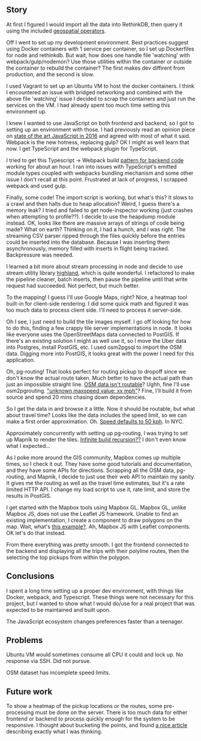 
Story
-----

At first I figured I would import all the data into RethinkDB, then query it using the included [geospatial operators](http://rethinkdb.com/api/javascript/#polygon).

Off I went to set up my development environment. Best practices suggest using Docker containers with 1 service per container, so I set up Dockerfiles for node and rethinkdb. But wait, how does one handle file 'watching' with webpack/gulp/nodemon? Use those utilities within the container or outside the container to rebuild the container? The first makes dev diffirent from production, and the second is slow. 

I used Vagrant to set up an Ubuntu VM to host the docker containers. I think I encountered an issue with bridged networking and combined with the above file 'watching' issue I decided to scrap the containers and just run the services on the VM. I had already spent too much time setting this environment up.

I knew I wanted to use JavaScript on both frontend and backend, so I got to setting up an environment with those. I had previously read an opinion piece on [state of the art JavaScript in 2016](https://medium.com/javascript-and-opinions/state-of-the-art-javascript-in-2016-ab67fc68eb0b#.g196zzyle) and agreed with most of what it said. Webpack is the new hotness, replacing gulp? OK I might as well learn that now. I get TypeScript and the webpack plugin for TypeScript.

I tried to get this Typescript -> Webpack build [pattern for backend code](http://jlongster.com/Backend-Apps-with-Webpack--Part-I) working for about an hour. I ran into issues with TypeScript's emitted module types coupled with webpacks bundling mechanism and some other issue I don't recall at this point. Frustrated at lack of progress, I scrapped webpack and used gulp.

Finally, some code! The import script is working, but what's this? It slows to a crawl and then halts due to heap allocation? Weird, I guess there's a memory leak? I tried and failed to get node-inspector working (just crashes when attempting to profile??). I decide to use the heapdump module instead. OK, looks like there are massive arrays of strings of code being made? What on earth? Thinking on it, I had a hunch, and I was right. The streaming CSV parser ripped through the files quickly before the entries could be inserted into the database. Because I was inserting them asynchronously, memory filled with inserts in flight being tracked. Backpressure was needed.

I learned a bit more about stream processing in node and decide to use stream utility library [highland](http://highlandjs.org/), which is quite wonderful. I refactored to make the pipeline cleaner, batch inserts, then pause the pipeline until that write request had succeeded. Not perfect, but much better.

To the mapping! I guess I'll use Google Maps, right? Nice, a heatmap tool built-in for client-side rendering. I did some quick math and figured it was too much data to process client side. I'll need to process it server-side.

Oh I see, I just need to build the tile images myself. I go off looking for how to do this, finding a few crappy tile server implementations in node. It looks like everyone uses the OpenStreetMaps data connected to PostGIS. If there's an existing solution I might as well use it, so I move the Uber data into Postgres, install PostGIS, etc. I used osm2pgsql to import the OSM data. Digging more into PostGIS, it looks great with the power I need for this application. 

Oh, pg-routing! That looks perfect for routing pickup to dropoff since we don't know the actual route taken. Much better to have the actual path than just an impossible straight line. [OSM data isn't routable](https://gis.stackexchange.com/questions/30183/how-to-get-started-with-pgrouting-and-osm)? Ughh, fine I'll use osm2pgrouting. ["unknown maxspeed value: xx mph"](https://github.com/pgRouting/osm2pgrouting/issues/29)? Fine, I'll build it from source and spend 20 mins chasing down dependencies.

So I get the data in and browse it a little. Now it should be routable, but what about travel time? Looks like the data includes the speed limit, so we can make a first order approximation. Oh. [Speed defaults to 50 kph](https://github.com/pgRouting/osm2pgrouting/blob/master/src/OSMDocumentParserCallback.cpp#L184). In NYC.

Approximately concurrently with setting up pg-routing, I was trying to set up Mapnik to render the tiles. [Infinite build recursion??](https://github.com/mapnik/node-mapnik/issues/640) I don't even know what I expected...

As I poke more around the GIS community, Mapbox comes up multiple times, so I check it out. They have some good tutorials and documentation, and they have some APIs for directions. Scrapping all the OSM data, pg-routing, and Mapnik, I decide to just use their web API to maintain my sanity. It gives me the routing as well as the travel time estimates, but it's a rate limited HTTP API. I change my load script to use it, rate limit, and store the results in PostGIS.

I get started with the Mapbox tools using Mapbox GL. Mapbox GL, unlike Mapbox JS, does not use the Leaflet JS framework. Unable to find an existing implementation, I create a component to draw polygons on the map. Wait, what's [this example?](https://www.mapbox.com/mapbox.js/example/v1.0.0/show-polygon-area/). Ah, Mapbox JS with Leaflet components. OK let's do that instead.

From there everything was pretty smooth. I got the frontend connected to the backend and displaying all the trips with their polyline routes, then the selecting the top pickups from within the polygon. 


Conclusions
-----------

I spent a long time setting up a proper dev environment, with things like Docker, webpack, and Typescript. These things were not necessary for this project, but I wanted to show what I would do/use for a real project that was expected to be maintained and built upon.

The JavaScript ecosystem changes preferences faster than a teenager.


Problems
--------

Ubuntu VM would sometimes consume all CPU it could and lock up. No response via SSH. Did not pursue.

OSM dataset has incomplete speed limits.


Future work
-----------

To show a heatmap of the pickup locations or the routes, some pre-processing must be done on the server. There is too much data for either frontend or backend to process quickly enough for the system to be responsive. I thought about bucketing the points, and found [a nice article](http://www.sebastianmeier.eu/2014/06/01/heattile-a-new-method-for-heatmap-implementations-for-mobile-web-based-cartographic-applications/) describing exactly what I was thinking.
